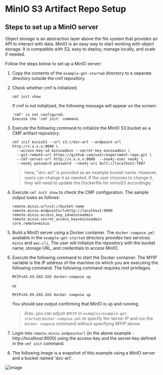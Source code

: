 # MinIO S3 Artifact Repo Setup
## Steps to set up a MinIO server
Object storage is an abstraction layer above the file system that provides an API to
interact with data. MinIO is an easy way to start working with object storage. It
is compatible with S3, easy to deploy, manage locally, and scale if needed.

Follow the steps below to set up a MinIO server:

1. Copy the contents of the `example-get-started` directory to a separate directory outside the cmf repository.

2. Check whether cmf is initialized.
   ```
   cmf init show
   ```
   If cmf is not initialized, the following message will appear on the screen:
   ```
   'cmf' is not configured.
   Execute the 'cmf init' command.
   ```

3. Execute the following command to initialize the MinIO S3 bucket as a CMF artifact repository:
    ```
    cmf init minioS3 --url s3://dvc-art --endpoint-url http://x.x.x.x:9000 \
      --access-key-id minioadmin --secret-key minioadmin \
      --git-remote-url https://github.com/user/experiment-repo.git \
      --cmf-server-url http://x.x.x.x:8080  --neo4j-user neo4j \
      --neo4j-password password --neo4j-uri bolt://localhost:7687
    ```

   > Here, "dvc-art" is provided as an example bucket name. However, users can change it as needed. If the user chooses to change it, they will need to update the Dockerfile for minioS3 accordingly.

4. Execute `cmf init show` to check the CMF configuration. The sample output looks as follows:
   ```
   remote.minio.url=s3://bucket-name
   remote.minio.endpointurl=http://localhost:9000
   remote.minio.access_key_id=minioadmin
   remote.minio.secret_access_key=minioadmin
   core.remote=minio
   ```

5. Build a MinIO server using a Docker container. The `docker-compose.yml` available in the
   `example-get-started` directory provides two services: `minio` and `aws-cli`. The user
   will initialize the repository with the bucket name, storage URL, and credentials to
   access MinIO.

6. Execute the following command to start the Docker container. The MYIP variable is the IP address of the machine on which you are executing the following command. The following command requires root privileges.
   ```
   MYIP=XX.XX.XXX.XXX docker-compose up
   ```
   or
   ```
   MYIP=XX.XX.XXX.XXX docker compose up
   ```
   You should see output confirming that MinIO is up and running.
   > Also, you can adjust `$MYIP` in `examples/example-get-started/docker-compose.yml` to specify
    the server IP and run the `docker compose` command without specifying MYIP above.

7. Login into `remote.minio.endpointurl` (in the above example - http://localhost:9000) using
   the access-key and the secret-key defined in the `cmf init` command.

8. The following image is a snapshot of this example using a MinIO server and a bucket named 'dvc-art'.

![image](https://miro.medium.com/max/1100/1*sIOUllU2O6YGdT7ARoY-xw.webp)

